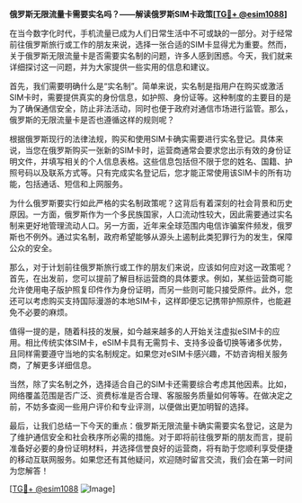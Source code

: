 **俄罗斯无限流量卡需要实名吗？——解读俄罗斯SIM卡政策[[TG💪+ @esim1088](https://t.me/s/esim1088)]**

在当今数字化时代，手机流量已成为人们日常生活中不可或缺的一部分。对于经常前往俄罗斯旅行或工作的朋友来说，选择一张合适的SIM卡显得尤为重要。然而，关于俄罗斯无限流量卡是否需要实名制的问题，许多人感到困惑。今天，我们就来详细探讨这一问题，并为大家提供一些实用的信息和建议。

首先，我们需要明确什么是“实名制”。简单来说，实名制是指用户在购买或激活SIM卡时，需要提供真实的身份信息，如护照、身份证等。这种制度的主要目的是为了确保通信安全，防止非法活动，同时也便于政府对通信市场进行监管。那么，俄罗斯的无限流量卡是否也遵循这样的规则呢？

根据俄罗斯现行的法律法规，购买和使用SIM卡确实需要进行实名登记。具体来说，当您在俄罗斯购买一张新的SIM卡时，运营商通常会要求您出示有效的身份证明文件，并填写相关的个人信息表格。这些信息包括但不限于您的姓名、国籍、护照号码以及联系方式等。只有完成实名登记后，您才能正常使用该SIM卡的所有功能，包括通话、短信和上网服务。

为什么俄罗斯要实行如此严格的实名制政策呢？这背后有着深刻的社会背景和历史原因。一方面，俄罗斯作为一个多民族国家，人口流动性较大，因此需要通过实名制来更好地管理流动人口。另一方面，近年来全球范围内电信诈骗案件频发，俄罗斯也不例外。通过实名制，政府希望能够从源头上遏制此类犯罪行为的发生，保障公众的安全。

那么，对于计划前往俄罗斯旅行或工作的朋友们来说，应该如何应对这一政策呢？首先，在出发前，您可以提前了解目标运营商的具体要求。例如，某些运营商可能允许使用电子版护照复印件作为身份证明，而另一些则可能只接受原件。此外，您还可以考虑购买支持国际漫游的本地SIM卡，这样即便忘记携带护照原件，也能避免不必要的麻烦。

值得一提的是，随着科技的发展，如今越来越多的人开始关注虚拟eSIM卡的应用。相比传统实体SIM卡，eSIM卡具有无需剪卡、支持多设备切换等诸多优势，且同样需要遵守当地的实名制规定。如果您对eSIM卡感兴趣，不妨咨询相关服务商，了解更多详细信息。

当然，除了实名制之外，选择适合自己的SIM卡还需要综合考虑其他因素。比如，网络覆盖范围是否广泛、资费标准是否合理、客服服务质量如何等等。在做决定之前，不妨多查阅一些用户评价和专业评测，以便做出更加明智的选择。

最后，让我们总结一下今天的重点：俄罗斯无限流量卡确实需要实名登记，这是为了维护通信安全和社会秩序所必需的措施。对于即将前往俄罗斯的朋友而言，提前准备好必要的身份证明材料，并选择信誉良好的运营商，将有助于您顺利享受便捷的移动互联网服务。如果您还有其他疑问，欢迎随时留言交流，我们会在第一时间为您解答！

[[TG💪+ @esim1088](https://t.me/s/esim1088) ![Image](https://i.postimg.cc/4NQfJmqS/Snipaste-2025-05-13-00-14-12.png)]